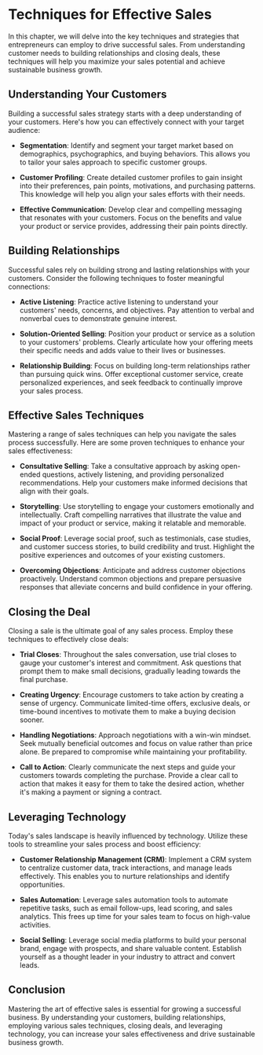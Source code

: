 Techniques for Effective Sales
=======================================

In this chapter, we will delve into the key techniques and strategies that entrepreneurs can employ to drive successful sales. From understanding customer needs to building relationships and closing deals, these techniques will help you maximize your sales potential and achieve sustainable business growth.

Understanding Your Customers
----------------------------

Building a successful sales strategy starts with a deep understanding of your customers. Here's how you can effectively connect with your target audience:

* **Segmentation**: Identify and segment your target market based on demographics, psychographics, and buying behaviors. This allows you to tailor your sales approach to specific customer groups.

* **Customer Profiling**: Create detailed customer profiles to gain insight into their preferences, pain points, motivations, and purchasing patterns. This knowledge will help you align your sales efforts with their needs.

* **Effective Communication**: Develop clear and compelling messaging that resonates with your customers. Focus on the benefits and value your product or service provides, addressing their pain points directly.

Building Relationships
----------------------

Successful sales rely on building strong and lasting relationships with your customers. Consider the following techniques to foster meaningful connections:

* **Active Listening**: Practice active listening to understand your customers' needs, concerns, and objectives. Pay attention to verbal and nonverbal cues to demonstrate genuine interest.

* **Solution-Oriented Selling**: Position your product or service as a solution to your customers' problems. Clearly articulate how your offering meets their specific needs and adds value to their lives or businesses.

* **Relationship Building**: Focus on building long-term relationships rather than pursuing quick wins. Offer exceptional customer service, create personalized experiences, and seek feedback to continually improve your sales process.

Effective Sales Techniques
--------------------------

Mastering a range of sales techniques can help you navigate the sales process successfully. Here are some proven techniques to enhance your sales effectiveness:

* **Consultative Selling**: Take a consultative approach by asking open-ended questions, actively listening, and providing personalized recommendations. Help your customers make informed decisions that align with their goals.

* **Storytelling**: Use storytelling to engage your customers emotionally and intellectually. Craft compelling narratives that illustrate the value and impact of your product or service, making it relatable and memorable.

* **Social Proof**: Leverage social proof, such as testimonials, case studies, and customer success stories, to build credibility and trust. Highlight the positive experiences and outcomes of your existing customers.

* **Overcoming Objections**: Anticipate and address customer objections proactively. Understand common objections and prepare persuasive responses that alleviate concerns and build confidence in your offering.

Closing the Deal
----------------

Closing a sale is the ultimate goal of any sales process. Employ these techniques to effectively close deals:

* **Trial Closes**: Throughout the sales conversation, use trial closes to gauge your customer's interest and commitment. Ask questions that prompt them to make small decisions, gradually leading towards the final purchase.

* **Creating Urgency**: Encourage customers to take action by creating a sense of urgency. Communicate limited-time offers, exclusive deals, or time-bound incentives to motivate them to make a buying decision sooner.

* **Handling Negotiations**: Approach negotiations with a win-win mindset. Seek mutually beneficial outcomes and focus on value rather than price alone. Be prepared to compromise while maintaining your profitability.

* **Call to Action**: Clearly communicate the next steps and guide your customers towards completing the purchase. Provide a clear call to action that makes it easy for them to take the desired action, whether it's making a payment or signing a contract.

Leveraging Technology
---------------------

Today's sales landscape is heavily influenced by technology. Utilize these tools to streamline your sales process and boost efficiency:

* **Customer Relationship Management (CRM)**: Implement a CRM system to centralize customer data, track interactions, and manage leads effectively. This enables you to nurture relationships and identify opportunities.

* **Sales Automation**: Leverage sales automation tools to automate repetitive tasks, such as email follow-ups, lead scoring, and sales analytics. This frees up time for your sales team to focus on high-value activities.

* **Social Selling**: Leverage social media platforms to build your personal brand, engage with prospects, and share valuable content. Establish yourself as a thought leader in your industry to attract and convert leads.

Conclusion
----------

Mastering the art of effective sales is essential for growing a successful business. By understanding your customers, building relationships, employing various sales techniques, closing deals, and leveraging technology, you can increase your sales effectiveness and drive sustainable business growth.
